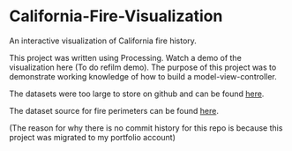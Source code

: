 # California-Fire-Visualization
An interactive visualization of California fire history. 

This project was written using Processing. Watch a demo of the visualization here (To do refilm demo). 
The purpose of this project was to demonstrate working knowledge of how to build a model-view-controller. 

The datasets were too large to store on github and can be found [here](https://drive.google.com/drive/folders/1n5rmoRMoYYaMU8dPRHW-SB9KnP-4-q-8?usp=sharing.).

The dataset source for fire perimeters can be found [here](https://map.dfg.ca.gov/metadata/ds0397.html).

(The reason for why there is no commit history for this repo is because this project was migrated to my portfolio account) 
